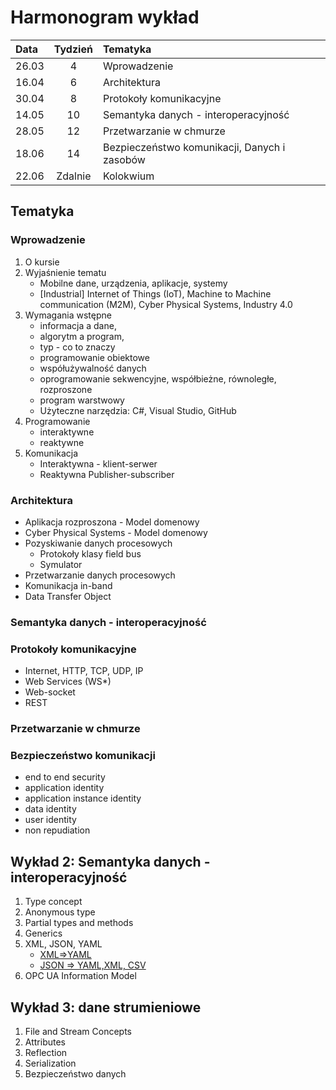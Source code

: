 # Harmonogram wykład

| Data  | Tydzień | Tematyka                                     |
| :---- | :-----: | :------------------------------------------- |
| 26.03 |    4    | Wprowadzenie                                 |
| 16.04 |    6    | Architektura                                 |
| 30.04 |    8    | Protokoły komunikacyjne                      |
| 14.05 |   10    | Semantyka danych - interoperacyjność         |
| 28.05 |   12    | Przetwarzanie w chmurze                      |
| 18.06 |   14    | Bezpieczeństwo komunikacji, Danych i zasobów |
| 22.06 | Zdalnie | Kolokwium                                    |

## Tematyka

### Wprowadzenie

1. O kursie
1. Wyjaśnienie tematu
   - Mobilne dane, urządzenia, aplikacje, systemy
   - \[Industrial\] Internet of Things (IoT), Machine to Machine communication (M2M), Cyber Physical Systems, Industry 4.0
1. Wymagania wstępne
   - informacja a dane,
   - algorytm a program,
   - typ - co to znaczy
   - programowanie obiektowe
   - współużywalność danych
   - oprogramowanie sekwencyjne, współbieżne, równoległe, rozproszone
   - program warstwowy
   - Użyteczne narzędzia: C#, Visual Studio, GitHub
1. Programowanie
   - interaktywne
   - reaktywne
1. Komunikacja
   - Interaktywna - klient-serwer
   - Reaktywna Publisher-subscriber

### Architektura

- Aplikacja rozproszona - Model domenowy
- Cyber Physical Systems - Model domenowy
- Pozyskiwanie danych procesowych
  - Protokoły klasy field bus
  - Symulator
- Przetwarzanie danych procesowych
- Komunikacja in-band
- Data Transfer Object

### Semantyka danych - interoperacyjność

### Protokoły komunikacyjne

- Internet, HTTP, TCP, UDP, IP
- Web Services (WS*)
- Web-socket
- REST

### Przetwarzanie w chmurze

### Bezpieczeństwo komunikacji

- end to end security
- application identity
- application instance identity
- data identity
- user identity
- non repudiation

## Wykład 2: Semantyka danych - interoperacyjność

1. Type concept
1. Anonymous type
1. Partial types and methods
1. Generics
1. XML, JSON, YAML
   - [XML=>YAML](https://codebeautify.org/xml-to-yaml#)
   - [JSON => YAML,XML, CSV](https://jsonformatter.org/)  
1. OPC UA Information Model

## Wykład 3: dane strumieniowe

1. File and Stream Concepts
1. Attributes
1. Reflection
1. Serialization
1. Bezpieczeństwo danych
